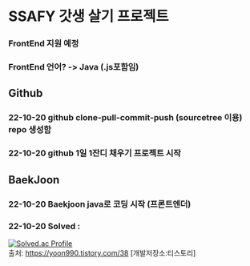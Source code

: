 # SSAFY 갓생 살기 프로젝트
### FrontEnd 지원 예정
### FrontEnd 언어? -> Java (.js포함임)



## Github
### 22-10-20 github clone-pull-commit-push (sourcetree 이용) repo 생성함
### 22-10-20 github 1일 1잔디 채우기 프로젝트 시작




## BaekJoon
### 22-10-20 Baekjoon java로 코딩 시작 (프론트엔더)
### 22-10-20 Solved : 


[![Solved.ac Profile](http://mazassumnida.wtf/api/generate_badge?boj=kacaw00d)](https://solved.ac/kacaw00d)<br/>
출처: https://yoon990.tistory.com/38 [개발저장소:티스토리]
